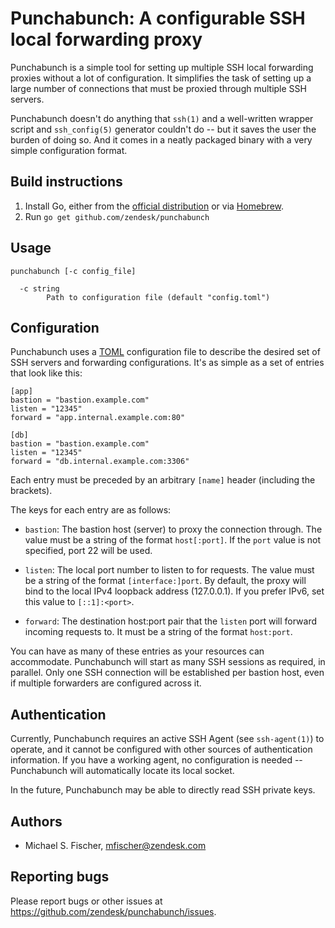 Punchabunch: A configurable SSH local forwarding proxy
======================================================

Punchabunch is a simple tool for setting up multiple SSH local forwarding
proxies without a lot of configuration.  It simplifies the task of setting
up a large number of connections that must be proxied through multiple
SSH servers.

Punchabunch doesn't do anything that `ssh(1)` and a well-written
wrapper script and `ssh_config(5)` generator couldn't do -- but it saves
the user the burden of doing so.  And it comes in a neatly packaged binary
with a very simple configuration format.

Build instructions
------------------
1. Install Go, either from the [official distribution](https://golang.org/dl/) or via
   [Homebrew](http://brew.sh).
1. Run `go get github.com/zendesk/punchabunch`

Usage
-----
```
punchabunch [-c config_file]

  -c string
    	Path to configuration file (default "config.toml")
```


Configuration
-------------

Punchabunch uses a [TOML](https://github.com/toml-lang/toml) configuration
file to describe the desired set of SSH servers and forwarding configurations.
It's as simple as a set of entries that look like this:

```
[app]
bastion = "bastion.example.com"
listen = "12345"
forward = "app.internal.example.com:80"

[db]
bastion = "bastion.example.com"
listen = "12345"
forward = "db.internal.example.com:3306"
```

Each entry must be preceded by an arbitrary `[name]` header (including the
brackets).

The keys for each entry are as follows:

* `bastion`: The bastion host (server) to proxy the connection through.
  The value must be a string of the format `host[:port]`.  If the `port`
  value is not specified, port 22 will be used.

* `listen`: The local port number to listen to for requests.  The value
  must be a string of the format `[interface:]port`.  By default, the
  proxy will bind to the local IPv4 loopback address (127.0.0.1). If
  you prefer IPv6, set this value to `[::1]:<port>`.

* `forward`: The destination host:port pair that the `listen` port
  will forward incoming requests to.  It must be a string of the format
  `host:port`.

You can have as many of these entries as your resources can accommodate.
Punchabunch will start as many SSH sessions as required, in parallel.  Only one
SSH connection will be established per bastion host, even if multiple
forwarders are configured across it.

Authentication
--------------
Currently, Punchabunch requires an active SSH Agent (see `ssh-agent(1)`)
to operate, and it cannot be configured with other sources of
authentication information.   If you have a working agent, no
configuration is needed -- Punchabunch will automatically locate its
local socket.

In the future, Punchabunch may be able to directly read SSH private keys.

Authors
-------
* Michael S. Fischer, [mfischer@zendesk.com](mailto:mfischer@zendesk.com)

Reporting bugs
--------------
Please report bugs or other issues at https://github.com/zendesk/punchabunch/issues.
